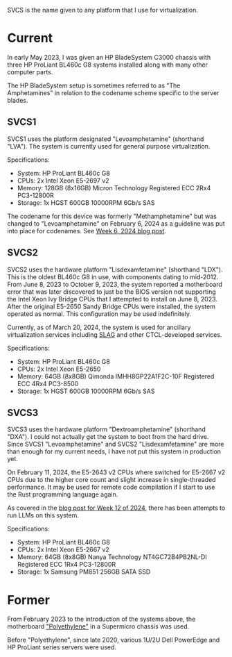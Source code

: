 SVCS is the name given to any platform that I use for virtualization.

# Current
In early May 2023, I was given an HP BladeSystem C3000 chassis with three HP ProLiant BL460c G8 systems installed along with many other computer parts.

The HP BladeSystem setup is sometimes referred to as "The Amphetamines" in relation to the codename scheme specific to the server blades.

## SVCS1
SVCS1 uses the platform designated "Levoamphetamine" (shorthand "LVA"). The system is currently used for general purpose virtualization.

Specifications:

- System: HP ProLiant BL460c G8
- CPUs: 2x Intel Xeon E5-2697 v2
- Memory: 128GB (8x16GB) Micron Technology Registered ECC 2Rx4 PC3-12800R
- Storage: 1x HGST 600GB 10000RPM 6Gb/s SAS

The codename for this device was formerly "Methamphetamine" but was changed to "Levoamphetamine" on February 6, 2024 as a guideline was put into place for codenames. See [Week 6, 2024 blog post](../../blog/8/).

## SVCS2
SVCS2 uses the hardware platform "Lisdexamfetamine" (shorthand "LDX"). This is the oldest BL460c G8 in use, with components dating to mid-2012. From June 8, 2023 to October 9, 2023, the system reported a motherboard error that was later discovered to just be the BIOS version not supporting the Intel Xeon Ivy Bridge CPUs that I attempted to install on June 8, 2023. After the original E5-2650 Sandy Bridge CPUs were installed, the system operated as normal. This configuration may be used indefinitely.

Currently, as of March 20, 2024, the system is used for ancillary virtualization services including [SLAG](../slag/) and other CTCL-developed services.

Specifications:

- System: HP ProLiant BL460c G8
- CPUs: 2x Intel Xeon E5-2650
- Memory: 64GB (8x8GB) Qimonda IMHH8GP22A1F2C-10F Registered ECC 4Rx4 PC3-8500
- Storage: 1x HGST 600GB 10000RPM 6Gb/s SAS

## SVCS3
SVCS3 uses the hardware platform "Dextroamphetamine" (shorthand "DXA"). I could not actually get the system to boot from the hard drive. Since SVCS1 "Levoamphetamine" and SVCS2 "Lisdexamfetamine" are more than enough for my current needs, I have not put this system in production yet.

On February 11, 2024, the E5-2643 v2 CPUs where switched for E5-2667 v2 CPUs due to the higher core count and slight increase in single-threaded performance. It may be used for remote code compilation if I start to use the Rust programming language again.

As covered in the [blog post for Week 12 of 2024](../../blog/15/), there has been attempts to run LLMs on this system.

Specifications:

- System: HP ProLiant BL460c G8
- CPUs: 2x Intel Xeon E5-2667 v2
- Memory: 64GB (8x8GB) Nanya Technology NT4GC72B4PB2NL-DI Registered ECC 1Rx4 PC3-12800R
- Storage: 1x Samsung PM851 256GB SATA SSD

# Former
From February 2023 to the introduction of the systems above, the motherboard ["Polyethylene"](../pc_pe/) in a Supermicro chassis was used.

Before "Polyethylene", since late 2020, various 1U/2U Dell PowerEdge and HP ProLiant series servers were used.